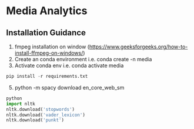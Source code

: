 # Media Analytics

## Installation Guidance

1. fmpeg installation on window (https://www.geeksforgeeks.org/how-to-install-ffmpeg-on-windows/)
2. Create an conda environment i.e. conda create -n media
3. Activate conda env i.e. conda activate media

```python
pip install -r requirements.txt
```
5. python -m spacy download en_core_web_sm
```python
python
import nltk
nltk.download('stopwords')
nltk.download('vader_lexicon')
nltk.download('punkt')
```
